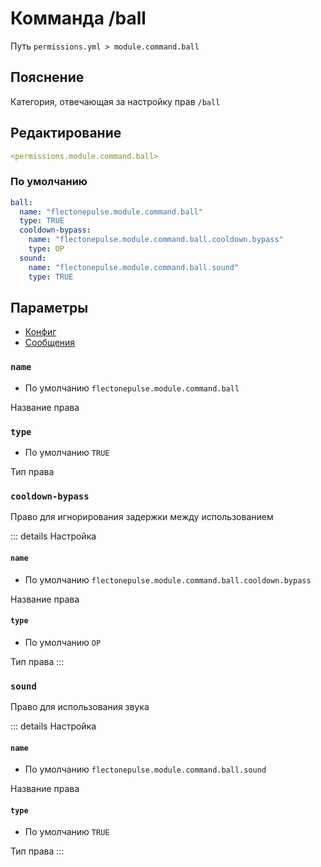 # Комманда /ball
Путь `permissions.yml > module.command.ball`

## Пояснение
Категория, отвечающая за настройку прав `/ball`

## Редактирование
```yaml
<permissions.module.command.ball>
```

### По умолчанию
```yaml
ball:
  name: "flectonepulse.module.command.ball"
  type: TRUE
  cooldown-bypass:
    name: "flectonepulse.module.command.ball.cooldown.bypass"
    type: OP
  sound:
    name: "flectonepulse.module.command.ball.sound"
    type: TRUE
```

## Параметры

- [Конфиг](/ru/config/module/command/ball/)
- [Сообщения](/ru/messages/ru_ru/module/command/ball/)

### `name`
- По умолчанию `flectonepulse.module.command.ball`

Название права

### `type`
- По умолчанию `TRUE`

Тип права

### `cooldown-bypass`

Право для игнорирования задержки между использованием

::: details Настройка
#### `name`
- По умолчанию `flectonepulse.module.command.ball.cooldown.bypass`

Название права

#### `type`
- По умолчанию `OP`

Тип права
:::

### `sound`

Право для использования звука

::: details Настройка
#### `name`
- По умолчанию `flectonepulse.module.command.ball.sound`

Название права

#### `type`
- По умолчанию `TRUE`

Тип права
:::

<!--@include: @/ru/parts/permission.md-->

